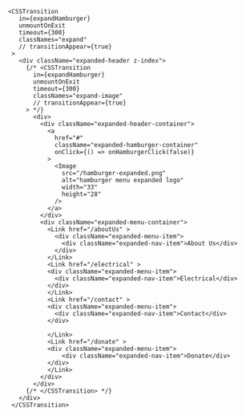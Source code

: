      <CSSTransition
        in={expandHamburger}
        unmountOnExit
        timeout={300}
        classNames="expand"
        // transitionAppear={true}
      >
        <div className="expanded-header z-index">
          {/* <CSSTransition
            in={expandHamburger}
            unmountOnExit
            timeout={300}
            classNames="expand-image"
            // transitionAppear={true}
          > */}
            <div>
              <div className="expanded-header-container">
                <a
                  href="#"
                  className="expanded-hamburger-container"
                  onClick={() => onHamburgerClick(false)}
                >
                  <Image
                    src="/hamburger-expanded.png"
                    alt="hamburger menu expanded logo"
                    width="33"
                    height="28"
                  />
                </a>
              </div>
              <div className="expanded-menu-container">
                <Link href="/aboutUs" >
                  <div className="expanded-menu-item">
                    <div className="expanded-nav-item">About Us</div>
                  </div>
                </Link>
                <Link href="/electrical" >
                <div className="expanded-menu-item">
                  <div className="expanded-nav-item">Electrical</div>
                </div>
                </Link>
                <Link href="/contact" >
                <div className="expanded-menu-item">
                  <div className="expanded-nav-item">Contact</div>
                </div>

                </Link>
                <Link href="/donate" >
                <div className="expanded-menu-item">
                    <div className="expanded-nav-item">Donate</div>
                </div>
                </Link>
              </div>
            </div>
          {/* </CSSTransition> */}
        </div>
      </CSSTransition>